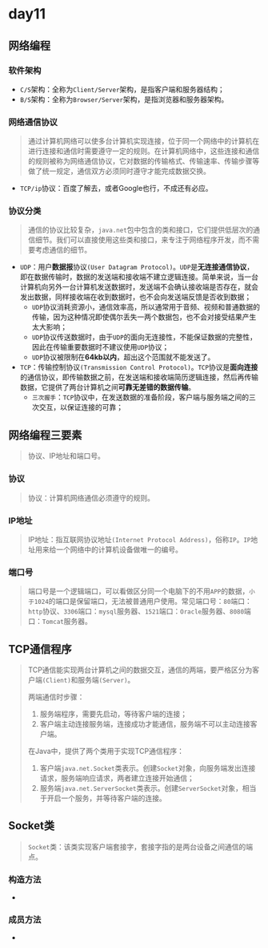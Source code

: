 # day11

## 网络编程

### 软件架构

* `C/S`架构：全称为`Client/Server`架构，是指客户端和服务器结构；
* `B/S`架构：全称为`Browser/Server`架构，是指浏览器和服务器架构。

### 网络通信协议

> 通过计算机网络可以使多台计算机实现连接，位于同一个网络中的计算机在进行连接和通信时需要遵守一定的规则。在计算机网络中，这些连接和通信的规则被称为网络通信协议，它对数据的传输格式、传输速率、传输步骤等做了统一规定，通信双方必须同时遵守才能完成数据交换。

* `TCP/ip`协议：百度了解去，或者Google也行，不成还有必应。

### 协议分类

> 通信的协议比较复杂，`java.net`包中包含的类和接口，它们提供低层次的通信细节。我们可以直接使用这些类和接口，来专注于网络程序开发，而不需要考虑通信的细节。

* `UDP`：用户**数据报**协议`(User Datagram Protocol)`。`UDP`是**无连接通信协议**，即在数据传输时，数据的发送端和接收端不建立逻辑连接。简单来说，当一台计算机向另外一台计算机发送数据时，发送端不会确认接收端是否存在，就会发出数据，同样接收端在收到数据时，也不会向发送端反馈是否收到数据；
  * `UDP`协议消耗资源小，通信效率高，所以通常用于音频、视频和普通数据的传输，因为这种情况即使偶尔丢失一两个数据包，也不会对接受结果产生太大影响；
  * `UDP`协议传送数据时，由于`UDP`的面向无连接性，不能保证数据的完整性，因此在传输重要数据时不建议使用`UDP`协议；
  * `UDP`协议被限制在**64kb以内**，超出这个范围就不能发送了。
* `TCP`：传输控制协议`(Transmission Control Protocol)`。`TCP`协议是**面向连接**的通信协议，即传输数据之前，在发送端和接收端简历逻辑连接，然后再传输数据，它提供了两台计算机之间**可靠无差错的数据传输**。
  * `三次握手`：`TCP`协议中，在发送数据的准备阶段，客户端与服务端之间的三次交互，以保证连接的可靠；

## 网络编程三要素

> 协议、IP地址和端口号。

### 协议

> 协议：计算机网络通信必须遵守的规则。

### IP地址

> IP地址：指互联网协议地址`(Internet Protocol Address)`，俗称`IP`。`IP`地址用来给一个网络中的计算机设备做唯一的编号。

### 端口号

> 端口号是一个逻辑端口，可以看做区分同一个电脑下的不用`APP`的数据，`小于1024`的端口是保留端口，无法被普通用户使用。常见端口号：`80`端口：`http`协议、`3306`端口：`mysql`服务器、`1521`端口：`Oracle`服务器、`8080`端口：`Tomcat`服务器。

## TCP通信程序

> TCP通信能实现两台计算机之间的数据交互，通信的两端，要严格区分为客户端`(Client)`和服务端`(Server)`。
>
> 两端通信时步骤：
>
> 1. 服务端程序，需要先启动，等待客户端的连接；
> 2. 客户端主动连接服务端，连接成功才能通信，服务端不可以主动连接客户端。
>
> 在Java中，提供了两个类用于实现TCP通信程序：
>
> 1. 客户端`java.net.Socket`类表示。创建`Socket`对象，向服务端发出连接请求，服务端响应请求，两者建立连接开始通信；
> 2. 服务端`java.net.ServerSocket`类表示。创建`ServerSocket`对象，相当于开启一个服务，并等待客户端的连接。

## Socket类

> `Socket`类：该类实现客户端套接字，套接字指的是两台设备之间通信的端点。

### 构造方法

* 

### 成员方法

* 